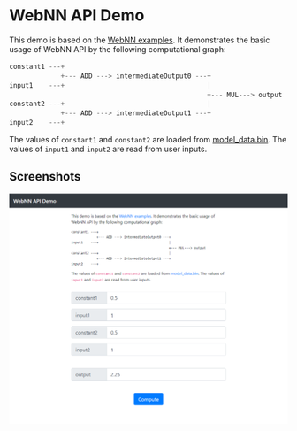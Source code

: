 WebNN API Demo
======
This demo is based on the [WebNN examples](https://webmachinelearning.github.io/webnn/#examples). It demonstrates the basic usage of WebNN API by the following computational graph:

```js
constant1 ---+
             +--- ADD ---> intermediateOutput0 ---+
input1    ---+                                    |
                                                  +--- MUL---> output
constant2 ---+                                    |
             +--- ADD ---> intermediateOutput1 ---+
input2    ---+
```

The values of `constant1` and `constant2` are loaded from [model_data.bin](model_data.bin). The values of `input1` and `input2` are read from user inputs.

Screenshots
-----------
![screenshot](screenshot.png)